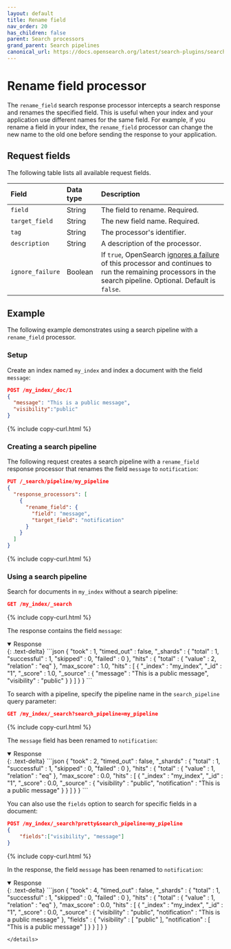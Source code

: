 ```yaml
---
layout: default
title: Rename field
nav_order: 20
has_children: false
parent: Search processors
grand_parent: Search pipelines
canonical_url: https://docs.opensearch.org/latest/search-plugins/search-pipelines/rename-field-processor/
---
```


# Rename field processor

The `rename_field` search response processor intercepts a search response and renames the specified field. This is useful when your index and your application use different names for the same field. For example, if you rename a field in your index, the `rename_field` processor can change the new name to the old one before sending the response to your application.

## Request fields

The following table lists all available request fields.

Field | Data type | Description
:--- | :--- | :---
`field` | String | The field to rename. Required.
`target_field` | String | The new field name. Required.
`tag` | String | The processor's identifier. 
`description` | String | A description of the processor. 
`ignore_failure` | Boolean | If `true`, OpenSearch [ignores a failure]({{site.url}}{{site.baseurl}}/search-plugins/search-pipelines/index/#ignoring-processor-failures) of this processor and continues to run the remaining processors in the search pipeline. Optional. Default is `false`.

## Example 

The following example demonstrates using a search pipeline with a `rename_field` processor.

### Setup

Create an index named `my_index` and index a document with the field `message`:

```json
POST /my_index/_doc/1
{
  "message": "This is a public message", 
  "visibility":"public"
}
```
{% include copy-curl.html %}

### Creating a search pipeline 

The following request creates a search pipeline with a `rename_field` response processor that renames the field `message` to `notification`:

```json
PUT /_search/pipeline/my_pipeline
{
  "response_processors": [
    {
      "rename_field": {
        "field": "message",
        "target_field": "notification"
      }
    }
  ]
}
```
{% include copy-curl.html %}

### Using a search pipeline

Search for documents in `my_index` without a search pipeline:

```json
GET /my_index/_search
```
{% include copy-curl.html %}

The response contains the field `message`:

<details open markdown="block">
  <summary>
    Response
  </summary>
  {: .text-delta}
```json
{
  "took" : 1,
  "timed_out" : false,
  "_shards" : {
    "total" : 1,
    "successful" : 1,
    "skipped" : 0,
    "failed" : 0
  },
  "hits" : {
    "total" : {
      "value" : 2,
      "relation" : "eq"
    },
    "max_score" : 1.0,
    "hits" : [
      {
        "_index" : "my_index",
        "_id" : "1",
        "_score" : 1.0,
        "_source" : {
          "message" : "This is a public message",
          "visibility" : "public"
        }
      }
    ]
  }
}
```
</details>

To search with a pipeline, specify the pipeline name in the `search_pipeline` query parameter:

```json
GET /my_index/_search?search_pipeline=my_pipeline
```
{% include copy-curl.html %}

The `message` field has been renamed to `notification`:

<details open markdown="block">
  <summary>
    Response
  </summary>
  {: .text-delta}
```json
{
  "took" : 2,
  "timed_out" : false,
  "_shards" : {
    "total" : 1,
    "successful" : 1,
    "skipped" : 0,
    "failed" : 0
  },
  "hits" : {
    "total" : {
      "value" : 1,
      "relation" : "eq"
    },
    "max_score" : 0.0,
    "hits" : [
      {
        "_index" : "my_index",
        "_id" : "1",
        "_score" : 0.0,
        "_source" : {
          "visibility" : "public",
          "notification" : "This is a public message"
        }
      }
    ]
  }
}
```
</details>

You can also use the `fields` option to search for specific fields in a document:

```json
POST /my_index/_search?pretty&search_pipeline=my_pipeline
{
    "fields":["visibility", "message"]
}
``` 
{% include copy-curl.html %}

In the response, the field `message` has been renamed to `notification`:

<details open markdown="block">
  <summary>
    Response
  </summary>
  {: .text-delta}
```json
{
  "took" : 4,
  "timed_out" : false,
  "_shards" : {
    "total" : 1,
    "successful" : 1,
    "skipped" : 0,
    "failed" : 0
  },
  "hits" : {
    "total" : {
      "value" : 1,
      "relation" : "eq"
    },
    "max_score" : 0.0,
    "hits" : [
      {
        "_index" : "my_index",
        "_id" : "1",
        "_score" : 0.0,
        "_source" : {
          "visibility" : "public",
          "notification" : "This is a public message"
        },
        "fields" : {
          "visibility" : [
            "public"
          ],
          "notification" : [
            "This is a public message"
          ]
        }
      }
    ]
  }
}

```
</details>